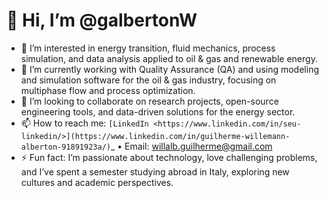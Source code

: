 👋 Hi, I’m @galbertonW
=========================

- 👀 I’m interested in energy transition, fluid mechanics, process simulation, and data analysis applied to oil & gas and renewable energy.
- 🚀 I’m currently working with Quality Assurance (QA) and using modeling and simulation software for the oil & gas industry, focusing on multiphase flow and process optimization.
- 💼 I’m looking to collaborate on research projects, open-source engineering tools, and data-driven solutions for the energy sector.
- 📫 How to reach me: `[LinkedIn <https://www.linkedin.com/in/seu-linkedin/>](https://www.linkedin.com/in/guilherme-willemann-alberton-91891923a/)`_ • Email: willalb.guilherme@gmail.com
- ⚡ Fun fact: I’m passionate about technology, love challenging problems, and I’ve spent a semester studying abroad in Italy, exploring new cultures and academic perspectives.


<!---
galbertonW/galbertonW is a ✨ special ✨ repository because its `README.md` (this file) appears on your GitHub profile.
You can click the Preview link to take a look at your changes.
--->
